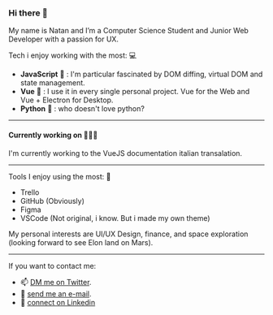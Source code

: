 ### Hi there 👋

My name is Natan and I’m a Computer Science Student and Junior Web Developer with a passion for UX.

Tech i enjoy working with the most: 💻
- **JavaScript** 💛 : I'm particular fascinated by DOM diffing, virtual DOM and state management. 
- **Vue** 💚 : I use it in every single personal project. Vue for the Web and Vue + Electron for Desktop.
- **Python** 💙 : who doesn't love python?
---
#### Currently working on 👨🏼‍💻
I'm currently working to the VueJS documentation italian transalation. 

---
Tools I enjoy using the most: 📐
- Trello
- GitHub (Obviously)
- Figma
- VSCode (Not original, i know. But i made my own theme)

My personal interests are UI/UX Design, finance, and space exploration (looking forward to see Elon land on Mars). 

---

If you want to contact me:
- 📫 [DM me on Twitter](https://twitter.com/NatanCieplinski).   
- 📩 [send me an e-mail](natan.cieplinski.developer@gmail.com).
- 👤 [connect on Linkedin](https://www.linkedin.com/in/natancieplinski)
